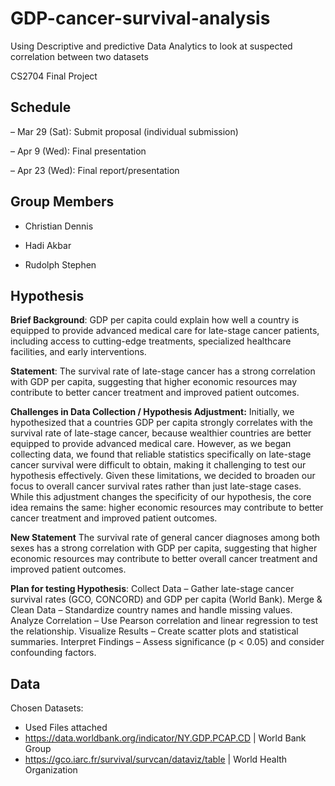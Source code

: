 # GDP-cancer-survival-analysis
Using Descriptive and predictive Data Analytics to look at suspected correlation between two datasets

CS2704 Final Project

## Schedule
– Mar 29 (Sat): Submit proposal (individual submission)

– Apr 9 (Wed): Final presentation

– Apr 23 (Wed): Final report/presentation

## Group Members
- Christian Dennis

- Hadi Akbar

- Rudolph Stephen

## Hypothesis
**Brief Background**: 
GDP per capita could explain how well a country is equipped to provide advanced medical care for late-stage cancer patients, including access to cutting-edge treatments, specialized healthcare facilities, and early interventions.

**Statement**: 
The survival rate of late-stage cancer has a strong correlation with GDP per capita, suggesting that higher economic resources may contribute to better cancer treatment and improved patient outcomes.

**Challenges in Data Collection / Hypothesis Adjustment:**
Initially, we hypothesized that a countries GDP per capita strongly correlates with the survival rate of late-stage cancer, because wealthier countries are better equipped to provide advanced medical care. However, as we began collecting data, we found that reliable statistics specifically on late-stage cancer survival were difficult to obtain, making it challenging to test our hypothesis effectively. Given these limitations, we decided to broaden our focus to overall cancer survival rates rather than just late-stage cases. While this adjustment changes the specificity of our hypothesis, the core idea remains the same: higher economic resources may contribute to better cancer treatment and improved patient outcomes.

**New Statement**
The survival rate of general cancer diagnoses among both sexes has a strong correlation with GDP per capita, suggesting that higher economic resources may contribute to better overall cancer treatment and improved patient outcomes.

**Plan for testing Hypothesis**: 
Collect Data – Gather late-stage cancer survival rates (GCO, CONCORD) and GDP per capita (World Bank).
Merge & Clean Data – Standardize country names and handle missing values.
Analyze Correlation – Use Pearson correlation and linear regression to test the relationship.
Visualize Results – Create scatter plots and statistical summaries.
Interpret Findings – Assess significance (p < 0.05) and consider confounding factors.

## Data
Chosen Datasets:
- Used Files attached
- https://data.worldbank.org/indicator/NY.GDP.PCAP.CD | World Bank Group
- https://gco.iarc.fr/survival/survcan/dataviz/table | World Health Organization
